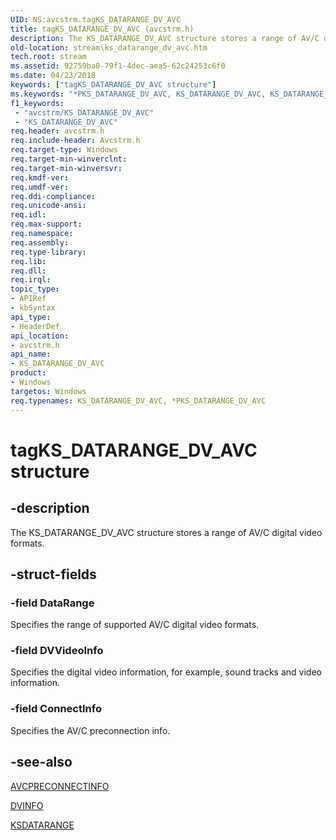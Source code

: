 ```yaml
---
UID: NS:avcstrm.tagKS_DATARANGE_DV_AVC
title: tagKS_DATARANGE_DV_AVC (avcstrm.h)
description: The KS_DATARANGE_DV_AVC structure stores a range of AV/C digital video formats.
old-location: stream\ks_datarange_dv_avc.htm
tech.root: stream
ms.assetid: 92759ba0-79f1-4dec-aea5-62c24253c6f0
ms.date: 04/23/2018
keywords: ["tagKS_DATARANGE_DV_AVC structure"]
ms.keywords: "*PKS_DATARANGE_DV_AVC, KS_DATARANGE_DV_AVC, KS_DATARANGE_DV_AVC structure [Streaming Media Devices], PKS_DATARANGE_DV_AVC, PKS_DATARANGE_DV_AVC structure pointer [Streaming Media Devices], avcsref_e5ebf0ed-91f2-415a-a6b1-346cfebf16b5.xml, avcstrm/KS_DATARANGE_DV_AVC, avcstrm/PKS_DATARANGE_DV_AVC, stream.ks_datarange_dv_avc, tagKS_DATARANGE_DV_AVC"
f1_keywords:
 - "avcstrm/KS_DATARANGE_DV_AVC"
 - "KS_DATARANGE_DV_AVC"
req.header: avcstrm.h
req.include-header: Avcstrm.h
req.target-type: Windows
req.target-min-winverclnt: 
req.target-min-winversvr: 
req.kmdf-ver: 
req.umdf-ver: 
req.ddi-compliance: 
req.unicode-ansi: 
req.idl: 
req.max-support: 
req.namespace: 
req.assembly: 
req.type-library: 
req.lib: 
req.dll: 
req.irql: 
topic_type:
- APIRef
- kbSyntax
api_type:
- HeaderDef
api_location:
- avcstrm.h
api_name:
- KS_DATARANGE_DV_AVC
product:
- Windows
targetos: Windows
req.typenames: KS_DATARANGE_DV_AVC, *PKS_DATARANGE_DV_AVC
---
```


# tagKS_DATARANGE_DV_AVC structure


## -description


The KS_DATARANGE_DV_AVC structure stores a range of AV/C digital video formats.


## -struct-fields




### -field DataRange

Specifies the range of supported AV/C digital video formats.


### -field DVVideoInfo

Specifies the digital video information, for example, sound tracks and video information.


### -field ConnectInfo

Specifies the AV/C preconnection info.


## -see-also




<a href="https://docs.microsoft.com/windows-hardware/drivers/ddi/avc/ns-avc-_avcpreconnectinfo">AVCPRECONNECTINFO</a>



<a href="https://docs.microsoft.com/windows-hardware/drivers/ddi/avcstrm/ns-avcstrm-_dvinfo">DVINFO</a>



<a href="https://docs.microsoft.com/previous-versions/ff561658(v=vs.85)">KSDATARANGE</a>
 

 

